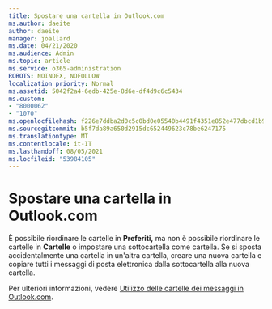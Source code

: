 ```yaml
---
title: Spostare una cartella in Outlook.com
ms.author: daeite
author: daeite
manager: joallard
ms.date: 04/21/2020
ms.audience: Admin
ms.topic: article
ms.service: o365-administration
ROBOTS: NOINDEX, NOFOLLOW
localization_priority: Normal
ms.assetid: 5042f2a4-6edb-425e-8d6e-df4d9c6c5434
ms.custom:
- "8000062"
- "1070"
ms.openlocfilehash: f226e7ddba2d0c5c0bd0e05540b4491f4351e852e477dbcd1b982478481f4642
ms.sourcegitcommit: b5f7da89a650d2915dc652449623c78be6247175
ms.translationtype: MT
ms.contentlocale: it-IT
ms.lasthandoff: 08/05/2021
ms.locfileid: "53984105"
---
```

# <a name="move-a-folder-in-outlookcom"></a>Spostare una cartella in Outlook.com

È possibile riordinare le cartelle in **Preferiti,** ma non è possibile riordinare le cartelle in **Cartelle** o impostare una sottocartella come cartella. Se si sposta accidentalmente una cartella in un'altra cartella, creare una nuova cartella e copiare tutti i messaggi di posta elettronica dalla sottocartella alla nuova cartella.
  
Per ulteriori informazioni, vedere [Utilizzo delle cartelle dei messaggi in Outlook.com](https://support.office.com/article/6bb0723a-f39f-4a8d-bb3f-fab5dcc2510a?wt.mc_id=Office_Outlook_com_Alchemy).